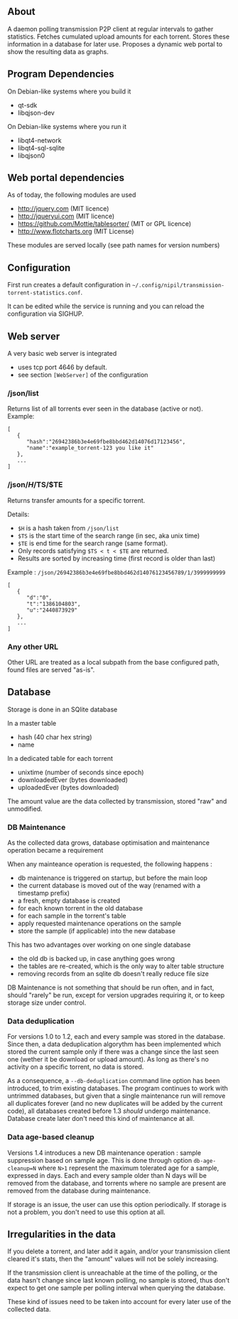 ## About

A daemon polling transmission P2P client at regular intervals to gather statistics. Fetches cumulated upload amounts for each torrent. Stores these information in a database for later use. Proposes a dynamic web portal to show the resulting data as graphs.

## Program Dependencies

On Debian-like systems where you build it
- qt-sdk
- libqjson-dev

On Debian-like systems where you run it
- libqt4-network
- libqt4-sql-sqlite
- libqjson0

## Web portal dependencies

As of today, the following modules are used
- http://jquery.com (MIT licence)
- http://jqueryui.com (MIT licence)
- https://github.com/Mottie/tablesorter/ (MIT or GPL licence)
- http://www.flotcharts.org (MIT License)

These modules are served locally (see path names for version numbers)

## Configuration

First run creates a default configuration in `~/.config/nipil/transmission-torrent-statistics.conf`.

It can be edited while the service is running and you can reload the configuration via SIGHUP.

## Web server

A very basic web server is integrated
- uses tcp port 4646 by default.
- see section `[WebServer]` of the configuration

### /json/list

Returns list of all torrents ever seen in the database (active or not). Example:

	[
	   {
	      "hash":"26942386b3e4e69fbe8bbd462d14076d17123456",
	      "name":"example_torrent-123 you like it"
	   },
	   ...
	]

### /json/$H/$TS/$TE

Returns transfer amounts for a specific torrent.

Details:
- `$H` is a hash taken from `/json/list`
- `$TS` is the start time of the search range (in sec, aka unix time)
- `$TE` is end time for the search range (same format).
- Only records satisfying `$TS < t < $TE` are returned.
- Results are sorted by increasing time (first record is older than last)

Example : `/json/26942386b3e4e69fbe8bbd462d14076123456789/1/3999999999`
  
	[
	   {
	      "d":"0",
	      "t":"1386104803",
	      "u":"2440873929"
	   },
	   ...
	]

### Any other URL

Other URL are treated as a local subpath from the base configured path, found files are served "as-is".

## Database

Storage is done in an SQlite database

In a master table
- hash (40 char hex string)
- name

In a dedicated table for each torrent
- unixtime (number of seconds since epoch)
- downloadedEver (bytes downloaded)
- uploadedEver (bytes downloaded)

The amount value are the data collected by transmission, stored "raw" and unmodified.

### DB Maintenance

As the collected data grows, database optimisation and maintenance operation became a requirement

When any mainteance operation is requested, the following happens :
- db maintenance is triggered on startup, but before the main loop
- the current database is moved out of the way (renamed with a timestamp prefix)
- a fresh, empty database is created
- for each known torrent in the old database
- for each sample in the torrent's table
- apply requested maintenance operations on the sample
- store the sample (if applicable) into the new database

This has two advantages over working on one single database
- the old db is backed up, in case anything goes wrong
- the tables are re-created, which is the only way to alter table structure
- removing records from an sqlite db doesn't really reduce file size

DB Maintenance is not something that should be run often, and in fact, should "rarely" be run, except for version upgrades requiring it, or to keep storage size under control.

### Data deduplication

For versions 1.0 to 1.2, each and every sample was stored in the database. Since then, a data deduplication algorythm has been implemented which stored the current sample only if there was a change since the last seen one (wether it be download or upload amount). As long as there's no activity on a specific torrent, no data is stored.

As a consequence, a `--db-deduplication` command line option has been introduced, to trim existing databases. The program continues to work with untrimmed databases, but given that a single maintenance run will remove all duplicates forever (and no new duplicates will be added by the current code), all databases created before 1.3 *should* undergo maintenance. Database create later don't need this kind of maintenance at all.

### Data age-based cleanup

Versions 1.4 introduces a new DB maintenance operation : sample suppression based on sample age. This is done through option `db-age-cleanup=N` where `N>1` represent the maximum tolerated age for a sample, expressed in days. Each and every sample older than N days will be removed from the database, and torrents where no sample are present are removed from the database during maintenance.

If storage is an issue, the user can use this option periodically. If storage is not a problem, you don't need to use this option at all.

## Irregularities in the data 

If you delete a torrent, and later add it again, and/or your transmission client cleared it's stats, then the "amount" values will not be solely increasing.

If the transmission client is unreachable at the time of the polling, or the data hasn't change since last known polling, no sample is stored, thus don't expect to get one sample per polling interval when querying the database.

These kind of issues need to be taken into account for every later use of the collected data.

